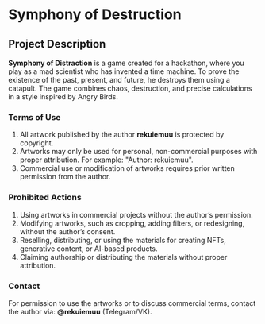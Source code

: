 # Symphony of Destruction

## Project Description  
**Symphony of Distraction** is a game created for a hackathon, where you play as a mad scientist who has invented a time machine. To prove the existence of the past, present, and future, he destroys them using a catapult. The game combines chaos, destruction, and precise calculations in a style inspired by Angry Birds.  

### Terms of Use  
1. All artwork published by the author **rekuiemuu** is protected by copyright.  
2. Artworks may only be used for personal, non-commercial purposes with proper attribution. For example: "Author: rekuiemuu".  
3. Commercial use or modification of artworks requires prior written permission from the author.  

### Prohibited Actions  
1. Using artworks in commercial projects without the author’s permission.  
2. Modifying artworks, such as cropping, adding filters, or redesigning, without the author’s consent.  
3. Reselling, distributing, or using the materials for creating NFTs, generative content, or AI-based products.  
4. Claiming authorship or distributing the materials without proper attribution.  

### Contact  
For permission to use the artworks or to discuss commercial terms, contact the author via: **@rekuiemuu** (Telegram/VK).  
